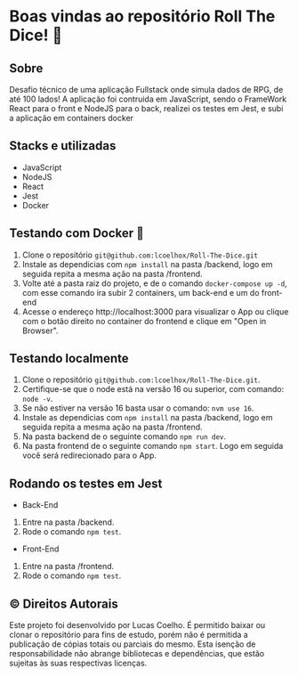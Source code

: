 # Boas vindas ao repositório Roll The Dice! :game_die:

## Sobre
Desafio técnico de uma aplicação Fullstack onde simula dados de RPG, de até 100 lados!
A aplicação foi contruida em JavaScript, sendo o FrameWork React para o front e NodeJS para o back, realizei os testes em Jest, e subi a aplicação em containers docker

## Stacks e utilizadas
- JavaScript
- NodeJS
- React
- Jest
- Docker

## Testando com Docker :whale2:
1. Clone o repositório `git@github.com:lcoelhox/Roll-The-Dice.git`
2. Instale as dependicias com `npm install` na pasta /backend, logo em seguida repita a mesma ação na pasta /frontend.
3. Volte até a pasta raiz do projeto, e de o comando `docker-compose up -d`, com esse comando ira subir 2 containers, um back-end e um do front-end
4. Acesse o endereço http://localhost:3000 para visualizar o App ou clique com o botão direito no container do frontend e clique em "Open in Browser".

## Testando localmente
1. Clone o repositório `git@github.com:lcoelhox/Roll-The-Dice.git`.
2. Certifique-se que o node está na versão 16 ou superior, com comando: `node -v`.
3. Se não estiver na versão 16 basta usar o comando: `nvm use 16`.
4. Instale as dependicias com `npm install` na pasta /backend, logo em seguida repita a mesma ação na pasta /frontend.
5. Na pasta backend de o seguinte comando `npm run dev`.
6. Na pasta frontend de o seguinte comando `npm start`. Logo em seguida você será redirecionado para o App.

## Rodando os testes em Jest
- Back-End
1. Entre na pasta /backend.
2. Rode o comando `npm test`.

- Front-End
1. Entre na pasta /frontend.
2. Rode o comando `npm test`.

## :copyright: Direitos Autorais
Este projeto foi desenvolvido por Lucas Coelho. É permitido baixar ou clonar o repositório para fins de estudo, porém não é permitida a publicação de cópias totais ou parciais do mesmo. Esta isenção de responsabilidade não abrange bibliotecas e dependências, que estão sujeitas às suas respectivas licenças.
